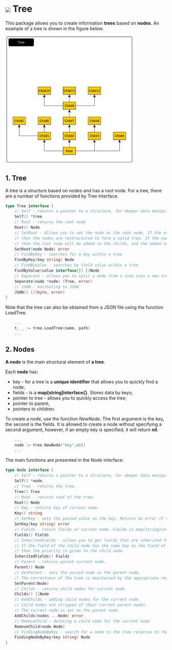 <h1> <img src="https://img.icons8.com/external-flatart-icons-lineal-color-flatarticons/344/external-tree-autumn-flatart-icons-lineal-color-flatarticons-3.png" width="50px" align="center"> Tree</h1>

This package allows you to create information **trees** based on **nodes**. An example of a tree is shown in the figure below.

<img src="./img/tree_01.png" width="400px">

<h2> 1. Tree </h2>

A tree is a structure based on nodes and has a root node. For a tree, there are a number of functions provided by Tree interface.

````go
type Tree interface {
	// Self - returns a pointer to a structure, for deeper data manipulation
	Self() *tree
	// Root - returns the root node
	Root() Node
	// SetRoot - Allows you to set the node as the root node. If the node is part of a tree, 
	// then the nodes are restructured to form a valid tree. If the node is not part of the tree, 
	// then the root node will be added to the childs, and the added node will become the root.
	SetRoot(node Node) error
	// FindByKey - searches for a key within a tree
	FindByKey(key string) Node
	// FindByValue - searches by field value within a tree 
	FindByValue(value interface{}) []Node
	// Separate - allows you to split a node from a tree into a new tree. All links are removed.
	Separate(node *node) (Tree, error)
	// JSON - marshaling to JSON
	JSON() ([]byte, error)
}
````

Note that the tree can also be obtained from a JSON file using the function LoadTree.

````go
	...
	t, _ := tree.LoadTree(name, path)
	...
````

<h2> 2. Nodes </h2>

**A node** is the main structural element of **a tree**. 

Each **node** has: 
* key - for a tree is a **unique identifier** that allows you to quickly find a node;
* fields - is a **map[string]interface{}**. Stores data by keys;
* pointer to tree - allows you to quickly access the tree;
* pointer to parent;
* pointers to children.

To create a node, use the function *NewNode*. The first argument is the key, the second is the fields. It is allowed to create a node without specifying a second argument, however, if an empty key is specified, it will return **nil**.
````go
	...
	node := tree.NewNode("key",nil)
	...
````

The main functions are presented in the Node interface:

````go
type Node interface {
	// Self - returns a pointer to a structure, for deeper data manipulation
	Self() *node
	// Tree - returns the tree.
	Tree() Tree
	// Root - returns root of the tree.
	Root() Node
	// Key - returns key of current node.
	Key() string
	// SetKey - sets the passed value as the key. Returns an error if the key already exists in the tree.
	SetKey(key string) error
	// Fields - return fields of current node. Fields is map[string]interface{}
	Fields() Fields
	// InheritedFields - allows you to get fields that are inherited from parent nodes.
	// If the field of the child node has the same key as the field of the parent node,
	// then the priority is given to the child node.
	InheritedFields() Fields
	// Parent - returns parent current node.
	Parent() Node
	// SetParent - sets the passed node as the parent node. 
	// The correctness of the tree is maintained by the appropriate reassignment of parent and child nodes
	SetParent(Node)
	// Childs - returns child nodes for current node.
	Childs() []Node
	// AddChilds - adding child nodes for the current node.
	// Child nodes are stripped of their current parent nodes.
	// The current node is set as the parent node.
	AddChilds(nodes ...Node) error
	// RemoveChild - deleting a child node for the current node
	RemoveChild(node Node)
	// FindingNodeByKey - search for a node in the tree relative to the current node
	FindingNodeByKey(key string) Node
}
````



